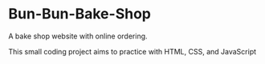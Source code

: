 # Bun-Bun-Bake-Shop
A bake shop website with online ordering.

This small coding project aims to practice with HTML, CSS, and JavaScript 
